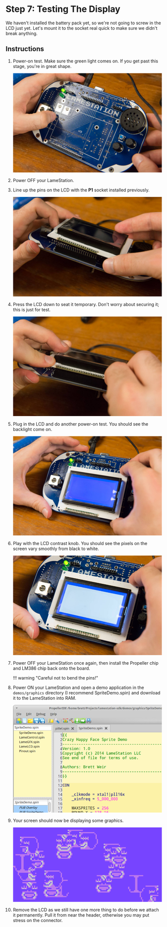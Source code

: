 # Step 7: Testing The Display

We haven't installed the battery pack yet, so we're not going to screw
in the LCD just yet. Let's mount it to the socket real quick to make
sure we didn't break anything.

## Instructions

1.  Power-on test. Make sure the green light comes on. If you get past
    this stage, you're in great shape.

    ![](images/16744470.jpg?width=500)

2.  Power OFF your LameStation.

3.  Line up the pins on the LCD with the **P1** socket installed
    previously.

    ![](images/16744468.jpg?width=500)

4.  Press the LCD down to seat it temporary. Don't worry about securing
    it; this is just for test.

    ![](images/16744469.jpg?width=500)

5.  Plug in the LCD and do another power-on test. You should see the
    backlight come on.

    ![](images/16744471.jpg?width=500)

6.  Play with the LCD contrast knob. You should see the pixels on the
    screen vary smoothly from black to white.

    ![](images/16744472.jpg?width=500)

7.  Power OFF your LameStation once again, then install the Propeller
    chip and LM386 chip back onto the board.

    !!! warning "Careful not to bend the pins!"

8.  Power ON your LameStation and open a demo application in the
    `demos/graphics` directory (I recommend SpriteDemo.spin) and
    download it to the LameStation into RAM.

    ![](images/20578330.png?width=500)

9.  Your screen should now be displaying some graphics.

    ![](images/17367050.png?width=500)

10. Remove the LCD as we still have one more thing to do before we
    attach it permanently. Pull it from near the header, otherwise you
    may put stress on the connector.
